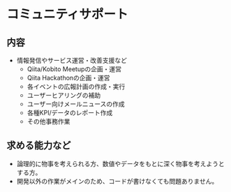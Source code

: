 # コミュニティサポート

## 内容

- 情報発信やサービス運営・改善支援など
    - Qiita/Kobito Meetupの企画・運営
    - Qiita Hackathonの企画・運営
    - 各イベントの広報計画の作成・実行
    - ユーザーヒアリングの補助
    - ユーザー向けメールニュースの作成
    - 各種KPI/データのレポート作成
    - その他事務作業

## 求める能力など

- 論理的に物事を考えられる方、数値やデータをもとに深く物事を考えようとする方。
- 開発以外の作業がメインのため、コードが書けなくても問題ありません。

